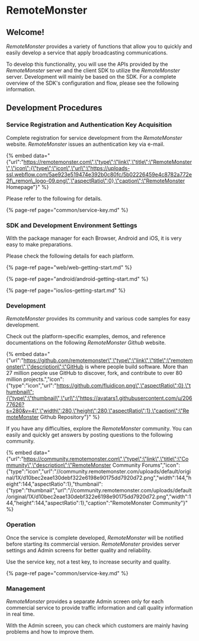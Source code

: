 # RemoteMonster

## Welcome!

*RemoteMonster* provides a variety of functions that allow you to
quickly and easily develop a service that apply broadcasting
communications.

To develop this functionality, you will use the APIs provided by the
*RemoteMonster* server and the client SDK to utilize the *RemoteMonster*
server. Development will mainly be based on the SDK. For a complete
overview of the SDK\'s configuration and flow, please see the following
information.

## Development Procedures

### Service Registration and Authentication Key Acquisition

Complete registration for service development from the *RemoteMonster*
website. *RemoteMonster* issues an authentication key via e-mail.

{% embed
data="{\"url\":\"https://remotemonster.com\",\"type\":\"link\",\"title\":\"RemoteMonster\",\"icon\":{\"type\":\"icon\",\"url\":\"https://uploads-ssl.webflow.com/5ae923e519474e392b0c80fc/5b02226459e4c8782a772e2f\_remon\_logo-09.png\",\"aspectRatio\":0},\"caption\":\"RemoteMonster
Homepage\"}" %}

Please refer to the following for details.

{% page-ref page="common/service-key.md" %}

### SDK and Development Environment Settings

With the package manager for each Browser, Android and iOS, it is very
easy to make preparations.

Please check the following details for each platform.

{% page-ref page="web/web-getting-start.md" %}

{% page-ref page="android/android-getting-start.md" %}

{% page-ref page="ios/ios-getting-start.md" %}

### Development

*RemoteMonster* provides its community and various code samples for easy
development.

Check out the platform-specific examples, demos, and reference
documentations on the following *RemoteMonster Github* website.

{% embed
data="{\"url\":\"https://github.com/remotemonster\",\"type\":\"link\",\"title\":\"remotemonster\",\"description\":\"GitHub
is where people build software. More than 27 million people use GitHub
to discover, fork, and contribute to over 80 million
projects.\",\"icon\":{\"type\":\"icon\",\"url\":\"https://github.com/fluidicon.png\",\"aspectRatio\":0},\"thumbnail\":{\"type\":\"thumbnail\",\"url\":\"https://avatars1.githubusercontent.com/u/20677626?s=280&v=4\",\"width\":280,\"height\":280,\"aspectRatio\":1},\"caption\":\"RemoteMonster
Github Repository\"}" %}

If you have any difficulties, explore the *RemoteMonster* community. You
can easily and quickly get answers by posting questions to the following
community.

{% embed
data="{\"url\":\"https://community.remotemonster.com\",\"type\":\"link\",\"title\":\"Community\",\"description\":\"RemoteMonster
Community
Forums\",\"icon\":{\"type\":\"icon\",\"url\":\"//community.remotemonster.com/uploads/default/original/1X/d10bec2eae130debf322e6198e90175dd7920d72.png\",\"width\":144,\"height\":144,\"aspectRatio\":1},\"thumbnail\":{\"type\":\"thumbnail\",\"url\":\"//community.remotemonster.com/uploads/default/original/1X/d10bec2eae130debf322e6198e90175dd7920d72.png\",\"width\":144,\"height\":144,\"aspectRatio\":1},\"caption\":\"RemoteMonster
Community\"}" %}

### Operation

Once the service is complete developed, *RemoteMonster* will be notified
before starting its commercial version. *RemoteMonster* provides server
settings and Admin screens for better quality and reliability.

Use the service key, not a test key, to increase security and quality.

{% page-ref page="common/service-key.md" %}

### Management

*RemoteMonster* provides a separate Admin screen only for each
commercial service to provide traffic information and call quality
information in real time.

With the Admin screen, you can check which customers are mainly having
problems and how to improve them.
